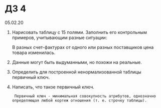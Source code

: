 # ДЗ 4

05.02.20

1. Нарисовать таблицу с 15 полями. Заполнить его контрольным примеров, учитывающим разные ситуации:

    В разных счет-фактурах от одного или разных поставщиков цена товара изменилась.

2. Данные могут быть выдуманными, но похожи на реальные.

3. Определить для построенной ненормализованной таблицы первичный ключ.

4. Написать, что такое первичный ключ.

        Первичный ключ - минимальная совокупность атрибутов, однозначно определяющая любой кортеж отношения (т. е. строчку таблицы).

